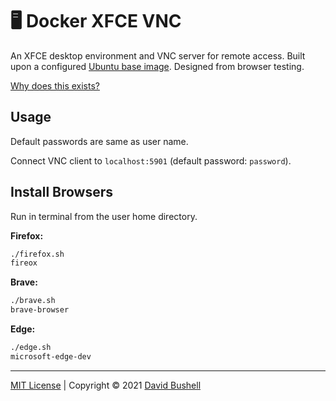 # 🖥️ Docker XFCE VNC

An XFCE desktop environment and VNC server for remote access. Built upon a configured [Ubuntu base image](https://github.com/dbushell/docker-ubuntu). Designed from browser testing.

[Why does this exists?](https://dbushell.com/2021/03/01/docker-xfce-vnc-remote-desktop-browser-testing/)

## Usage

Default passwords are same as user name.

Connect VNC client to `localhost:5901` (default password: `password`).

## Install Browsers

Run in terminal from the user home directory.

**Firefox:**

```sh
./firefox.sh
fireox
```

**Brave:**

```sh
./brave.sh
brave-browser
```

**Edge:**

```sh
./edge.sh
microsoft-edge-dev
```

* * *

[MIT License](/LICENSE) | Copyright © 2021 [David Bushell](https://dbushell.com)
